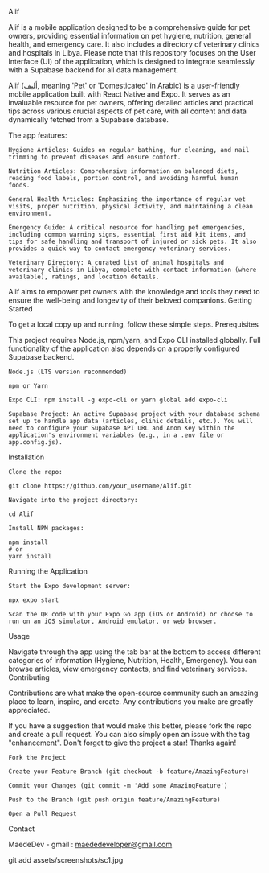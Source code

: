 Alif

Alif is a mobile application designed to be a comprehensive guide for pet owners, providing essential information on pet hygiene, nutrition, general health, and emergency care. It also includes a directory of veterinary clinics and hospitals in Libya. Please note that this repository focuses on the User Interface (UI) of the application, which is designed to integrate seamlessly with a Supabase backend for all data management.

Alif (أليف, meaning 'Pet' or 'Domesticated' in Arabic) is a user-friendly mobile application built with React Native and Expo. It serves as an invaluable resource for pet owners, offering detailed articles and practical tips across various crucial aspects of pet care, with all content and data dynamically fetched from a Supabase database.

The app features:

    Hygiene Articles: Guides on regular bathing, fur cleaning, and nail trimming to prevent diseases and ensure comfort.

    Nutrition Articles: Comprehensive information on balanced diets, reading food labels, portion control, and avoiding harmful human foods.

    General Health Articles: Emphasizing the importance of regular vet visits, proper nutrition, physical activity, and maintaining a clean environment.

    Emergency Guide: A critical resource for handling pet emergencies, including common warning signs, essential first aid kit items, and tips for safe handling and transport of injured or sick pets. It also provides a quick way to contact emergency veterinary services.

    Veterinary Directory: A curated list of animal hospitals and veterinary clinics in Libya, complete with contact information (where available), ratings, and location details.

Alif aims to empower pet owners with the knowledge and tools they need to ensure the well-being and longevity of their beloved companions.
Getting Started

To get a local copy up and running, follow these simple steps.
Prerequisites

This project requires Node.js, npm/yarn, and Expo CLI installed globally. Full functionality of the application also depends on a properly configured Supabase backend.

    Node.js (LTS version recommended)

    npm or Yarn

    Expo CLI: npm install -g expo-cli or yarn global add expo-cli

    Supabase Project: An active Supabase project with your database schema set up to handle app data (articles, clinic details, etc.). You will need to configure your Supabase API URL and Anon Key within the application's environment variables (e.g., in a .env file or app.config.js).

Installation

    Clone the repo:

    git clone https://github.com/your_username/Alif.git

    Navigate into the project directory:

    cd Alif

    Install NPM packages:

    npm install
    # or
    yarn install

Running the Application

    Start the Expo development server:

    npx expo start

    Scan the QR code with your Expo Go app (iOS or Android) or choose to run on an iOS simulator, Android emulator, or web browser.

Usage

Navigate through the app using the tab bar at the bottom to access different categories of information (Hygiene, Nutrition, Health, Emergency). You can browse articles, view emergency contacts, and find veterinary services.
Contributing

Contributions are what make the open-source community such an amazing place to learn, inspire, and create. Any contributions you make are greatly appreciated.

If you have a suggestion that would make this better, please fork the repo and create a pull request. You can also simply open an issue with the tag "enhancement".
Don't forget to give the project a star! Thanks again!

    Fork the Project

    Create your Feature Branch (git checkout -b feature/AmazingFeature)

    Commit your Changes (git commit -m 'Add some AmazingFeature')

    Push to the Branch (git push origin feature/AmazingFeature)

    Open a Pull Request

Contact

MaedeDev - gmail : maededeveloper@gmail.com




git add assets/screenshots/sc1.jpg

